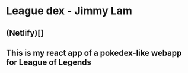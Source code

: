 # League dex - Jimmy Lam

## (Netlify)[]

## This is my react app of a pokedex-like webapp for League of Legends
